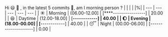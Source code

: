 Hi :smiley: :wave:   , in the latest 5 commits :bug:, am I morning person ? 
| | | | |%|
| --- | --- | --- | --- | --- |
| :sunny: | Morning | (06.00-12.00] | [****----------------] | 20.00 |
| :satisfied: | Daytime | (12.00-18.00] | [********------------] | 40.00 |
| :moon: | Evening | (18.00-00.00] | [********------------] | 40.00 |
| :sleeping: | Night | (00.00-06.00] | [--------------------] | 0.00 |

